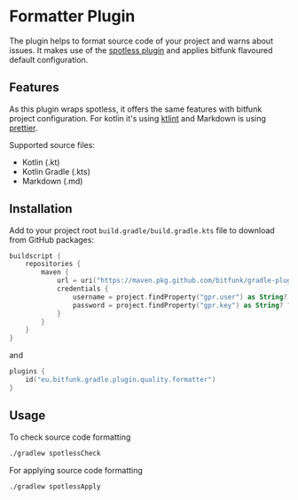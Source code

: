 # Formatter Plugin

The plugin helps to format source code of your project and warns about issues. It makes use of the [spotless plugin](https://github.com/diffplug/spotless) and applies bitfunk flavoured default configuration.

## Features

As this plugin wraps spotless, it offers the same features with bitfunk project configuration. For kotlin it's using [ktlint](https://github.com/pinterest/ktlint) and Markdown is using [prettier](https://prettier.io/).

Supported source files:

- Kotlin (.kt)
- Kotlin Gradle (.kts)
- Markdown (.md)

## Installation

Add to your project root `build.gradle/build.gradle.kts` file to download from GitHub packages:

```kotlin
buildscript {
    repositories {
        maven {
            url = uri("https://maven.pkg.github.com/bitfunk/gradle-plugins")
            credentials {
                username = project.findProperty("gpr.user") as String? ?: System.getenv("PACKAGE_REGISTRY_USERNAME")
                password = project.findProperty("gpr.key") as String? ?: System.getenv("PACKAGE_REGISTRY_TOKEN")
            }
        }
    }
}
```

and

```kotlin
plugins {
    id("eu.bitfunk.gradle.plugin.quality.formatter")
}
```

## Usage

To check source code formatting

```bash
./gradlew spotlessCheck
```

For applying source code formatting

```bash
./gradlew spotlessApply
```
